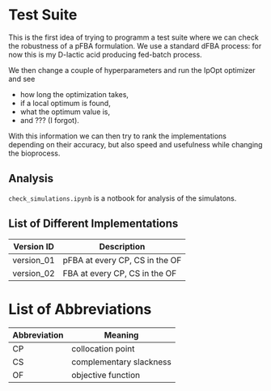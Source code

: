 # Test Suite
This is the first idea of trying to programm a test suite where we can check the robustness of a pFBA formulation. We use a standard dFBA process: for now this is my D-lactic acid producing fed-batch process.

We then change a couple of hyperparameters and run the IpOpt optimizer and see
* how long the optimization takes,
* if a local optimum is found,
* what the optimum value is,
* and ??? (I forgot).

With this information we can then try to rank the implementations depending on their accuracy, but also speed and usefulness while changing the bioprocess.


## Analysis

```check_simulations.ipynb``` is a notbook for analysis of the simulatons.

## List of Different Implementations

| Version ID | Description |
|------------|-------------|
| version_01 | pFBA at every CP, CS in the OF
| version_02 | FBA at every CP, CS in the OF


# List of Abbreviations

| Abbreviation | Meaning |
|---|---|
|CP | collocation point |
|CS | complementary slackness |
|OF | objective function |

